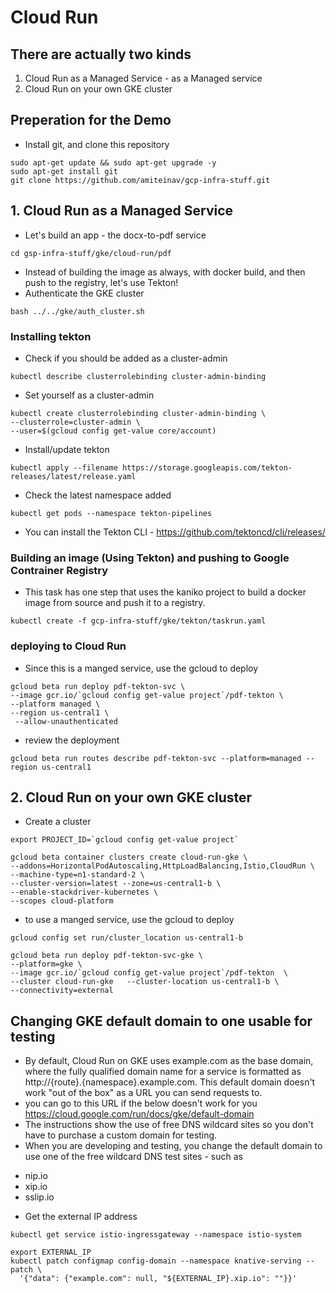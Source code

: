 # Cloud Run

## There are actually two kinds
1. Cloud Run as a Managed Service - as a Managed service
2. Cloud Run on your own GKE cluster

## Preperation for the Demo
* Install git, and clone this repository 
```
sudo apt-get update && sudo apt-get upgrade -y
sudo apt-get install git
git clone https://github.com/amiteinav/gcp-infra-stuff.git
```

## 1. Cloud Run as a Managed Service
* Let's build an app - the docx-to-pdf service
```
cd gsp-infra-stuff/gke/cloud-run/pdf
```
* Instead of building the image as always, with docker build, and then push to the registry, let's use Tekton!
* Authenticate the GKE cluster
```
bash ../../gke/auth_cluster.sh
```

### Installing tekton
* Check if you should be added as a cluster-admin
```
kubectl describe clusterrolebinding cluster-admin-binding
```
* Set yourself as a cluster-admin
```
kubectl create clusterrolebinding cluster-admin-binding \
--clusterrole=cluster-admin \
--user=$(gcloud config get-value core/account)
```
* Install/update tekton
```
kubectl apply --filename https://storage.googleapis.com/tekton-releases/latest/release.yaml
```
* Check the latest namespace added 
```
kubectl get pods --namespace tekton-pipelines
```
* You can install the Tekton CLI - https://github.com/tektoncd/cli/releases/

### Building an image (Using Tekton) and pushing to Google Contrainer Registry
* This task has one step that uses the kaniko project to build a docker image from source and push it to a registry.
```
kubectl create -f gcp-infra-stuff/gke/tekton/taskrun.yaml
```

### deploying to Cloud Run
* Since this is a manged service, use the gcloud to deploy 
```
gcloud beta run deploy pdf-tekton-svc \
--image gcr.io/`gcloud config get-value project`/pdf-tekton \
--platform managed \
--region us-central1 \
 --allow-unauthenticated
```
* review the deployment
```
gcloud beta run routes describe pdf-tekton-svc --platform=managed --region us-central1
```

## 2. Cloud Run on your own GKE cluster
* Create a cluster
```
export PROJECT_ID=`gcloud config get-value project`

gcloud beta container clusters create cloud-run-gke \
--addons=HorizontalPodAutoscaling,HttpLoadBalancing,Istio,CloudRun \
--machine-type=n1-standard-2 \
--cluster-version=latest --zone=us-central1-b \
--enable-stackdriver-kubernetes \
--scopes cloud-platform

```
* to use a manged service, use the gcloud to deploy 
```
gcloud config set run/cluster_location us-central1-b

gcloud beta run deploy pdf-tekton-svc-gke \
--platform=gke \
--image gcr.io/`gcloud config get-value project`/pdf-tekton  \
--cluster cloud-run-gke   --cluster-location us-central1-b \
--connectivity=external 
```

## Changing GKE default domain to one usable for testing 
* By default, Cloud Run on GKE uses example.com as the base domain, where the fully qualified domain name for a service is formatted as http://{route}.{namespace}.example.com. This default domain doesn't work "out of the box" as a URL you can send requests to.
* you can go to this URL if the below doesn't work for you https://cloud.google.com/run/docs/gke/default-domain
* The instructions show the use of free DNS wildcard sites so you don't have to purchase a custom domain for testing. 
* When you are developing and testing, you change the default domain to use one of the free wildcard DNS test sites - such as
- nip.io
- xip.io
- sslip.io
* Get the external IP address
```
kubectl get service istio-ingressgateway --namespace istio-system
```
```
export EXTERNAL_IP
kubectl patch configmap config-domain --namespace knative-serving --patch \
  '{"data": {"example.com": null, "${EXTERNAL_IP}.xip.io": ""}}'
```



